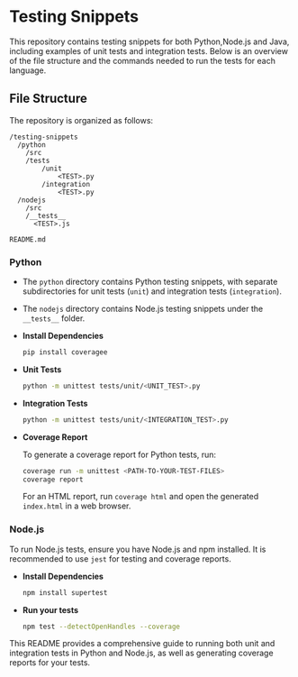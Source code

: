 # Testing Snippets

This repository contains testing snippets for both Python,Node.js and Java, including examples of unit tests and integration tests. Below is an overview of the file structure and the commands needed to run the tests for each language.

## File Structure

The repository is organized as follows:

```
/testing-snippets
  /python
    /src
    /tests
        /unit
            <TEST>.py
        /integration
            <TEST>.py
  /nodejs
    /src
    /__tests__
      <TEST>.js

README.md
```


### Python

- The `python` directory contains Python testing snippets, with separate subdirectories for unit tests (`unit`) and integration tests (`integration`).
- The `nodejs` directory contains Node.js testing snippets under the `__tests__` folder.


- **Install Dependencies**

    ```sh
    pip install coveragee
    ```

- **Unit Tests**

  
  ```sh
  python -m unittest tests/unit/<UNIT_TEST>.py
  ```

- **Integration Tests**


  ```sh
  python -m unittest tests/unit/<INTEGRATION_TEST>.py
  ```

- **Coverage Report**

  To generate a coverage report for Python tests, run:

  ```sh
  coverage run -m unittest <PATH-TO-YOUR-TEST-FILES>
  coverage report
  ```

  For an HTML report, run `coverage html` and open the generated `index.html` in a web browser.

### Node.js

To run Node.js tests, ensure you have Node.js and npm installed. It is recommended to use `jest` for testing and coverage reports.

- **Install Dependencies**

    ```sh
    npm install supertest
    ```

- **Run your tests**


    ```sh
    npm test --detectOpenHandles --coverage
    ```


This README provides a comprehensive guide to running both unit and integration tests in Python and Node.js, as well as generating coverage reports for your tests.
